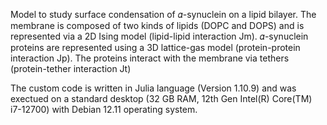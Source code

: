 Model to study surface condensation of 𝛼-synuclein on a lipid bilayer. The membrane is composed of two kinds of lipids (DOPC and DOPS) and is represented via a 2D Ising model (lipid-lipid interaction Jm). 𝛼-synuclein proteins are represented using a 3D lattice-gas model (protein-protein interaction Jp). The proteins interact with the membrane via tethers (protein-tether interaction Jt)


The custom code is written in Julia language (Version 1.10.9) and was exectued on a standard desktop (32 GB RAM, 12th Gen Intel(R) Core(TM) i7-12700) with Debian 12.11 operating system.




